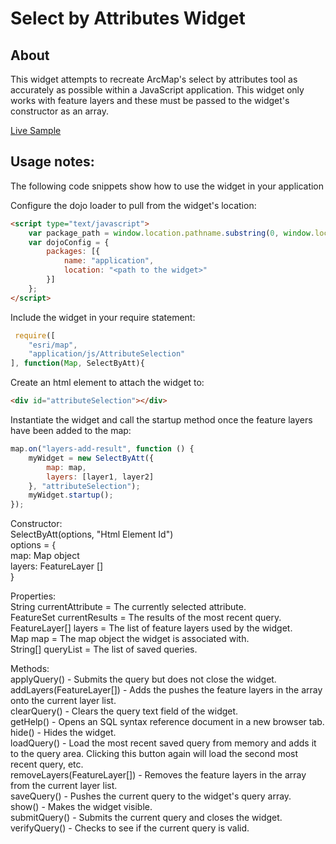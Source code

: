 # Select by Attributes Widget

## About
This widget attempts to recreate ArcMap's select by attributes tool as accurately as possible within a JavaScript application. This widget only works with feature layers and these must be passed to the widget's constructor as an array.

[Live Sample](http://esri.github.io/developer-support/web-js/select-by-attribute-widget/SelectByAtt/index.html)

## Usage notes:
The following code snippets show how to use the widget in your application

Configure the dojo loader to pull from the widget's location:
```html
<script type="text/javascript">
    var package_path = window.location.pathname.substring(0, window.location.pathname.lastIndexOf('/'));
    var dojoConfig = {
        packages: [{
            name: "application",
            location: "<path to the widget>"
        }]
    };
</script>

```
Include the widget in your require statement:
```javascript
 require([
	"esri/map",
	"application/js/AttributeSelection"
], function(Map, SelectByAtt){

```
Create an html element to attach the widget to:
```html
<div id="attributeSelection"></div>
```

Instantiate the widget and call the startup method once the feature layers have been added to the map:
```javascript
map.on("layers-add-result", function () {
	myWidget = new SelectByAtt({
		map: map,
		layers: [layer1, layer2]
	}, "attributeSelection");
	myWidget.startup();
});
```
Constructor:<br/>
SelectByAtt(options, "Html Element Id")<br/>
options = {<br/>
	map: Map object<br/>
	layers: FeatureLayer []<br/>
}<br/>

Properties:<br/>
String currentAttribute = The currently selected attribute.<br/>
FeatureSet currentResults = The results of the most recent query.<br/>
FeatureLayer[] layers = The list of feature layers used by the widget.<br/>
Map map = The map object the widget is associated with.<br/>
String[] queryList = The list of saved queries.<br/>

Methods:<br/>
applyQuery() - Submits the query but does not close the widget.<br/>
addLayers(FeatureLayer[]) - Adds the pushes the feature layers in the array onto the current layer list.<br/>
clearQuery() - Clears the query text field of the widget.<br/>
getHelp() - Opens an SQL syntax reference document in a new browser tab.<br/>
hide() - Hides the widget.<br/>
loadQuery() - Load the most recent saved query from memory and adds it to the query area. Clicking this button again will load the second most recent query, etc.<br/>
removeLayers(FeatureLayer[]) - Removes the feature layers in the array from the current layer list.<br/>
saveQuery() - Pushes the current query to the widget's query array.<br/>
show() - Makes the widget visible.<br/>
submitQuery() - Submits the current query and closes the widget.<br/>
verifyQuery() - Checks to see if the current query is valid.<br/>
